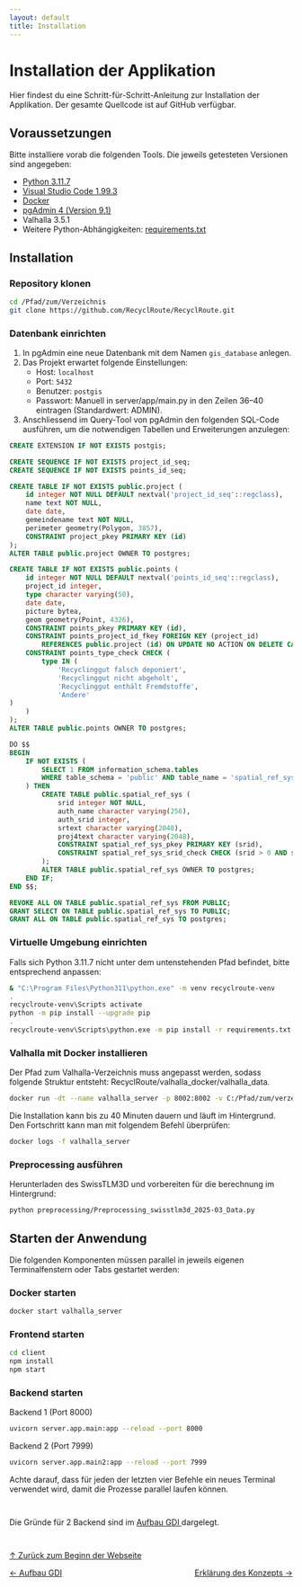 ```yaml
---
layout: default
title: Installation
---
```

<a id="top"></a>

# Installation der Applikation

Hier findest du eine Schritt-für-Schritt-Anleitung zur Installation der Applikation. Der gesamte Quellcode ist auf GitHub verfügbar.

## Voraussetzungen

Bitte installiere vorab die folgenden Tools. Die jeweils getesteten Versionen sind angegeben:


<ul>
  <li><a href="https://www.python.org/downloads/release/python-3117/">Python 3.11.7</a></li>
  <li><a href="https://code.visualstudio.com/">Visual Studio Code 1.99.3</a></li>
  <li><a href="https://docs.docker.com/desktop/setup/install/windows-install/">Docker</a></li>
  <li><a href="https://www.postgresql.org/ftp/pgadmin/pgadmin4/v9.1/windows/">pgAdmin 4 (Version 9.1)</a></li>
  <li>Valhalla 3.5.1</li>
  <li>Weitere Python-Abhängigkeiten: <a href="assets/downloads/requirements.txt">requirements.txt</a></li>
</ul>



## Installation
### Repository klonen

```bash
cd /Pfad/zum/Verzeichnis
git clone https://github.com/RecyclRoute/RecyclRoute.git
```

### Datenbank einrichten

1. In pgAdmin eine neue Datenbank mit dem Namen `gis_database` anlegen.  
2. Das Projekt erwartet folgende Einstellungen:
   - Host: `localhost`
   - Port: `5432`
   - Benutzer: `postgis`
   - Passwort: Manuell in server/app/main.py in den Zeilen 36–40 eintragen (Standardwert: ADMIN).
3. Anschliessend im Query-Tool von pgAdmin den folgenden SQL-Code ausführen, um die notwendigen Tabellen und Erweiterungen anzulegen:

```sql
CREATE EXTENSION IF NOT EXISTS postgis;

CREATE SEQUENCE IF NOT EXISTS project_id_seq;
CREATE SEQUENCE IF NOT EXISTS points_id_seq;

CREATE TABLE IF NOT EXISTS public.project (
    id integer NOT NULL DEFAULT nextval('project_id_seq'::regclass),
    name text NOT NULL,
    date date,
    gemeindename text NOT NULL,
    perimeter geometry(Polygon, 3857),
    CONSTRAINT project_pkey PRIMARY KEY (id)
);
ALTER TABLE public.project OWNER TO postgres;

CREATE TABLE IF NOT EXISTS public.points (
    id integer NOT NULL DEFAULT nextval('points_id_seq'::regclass),
    project_id integer,
    type character varying(50),
    date date,
    picture bytea,
    geom geometry(Point, 4326),
    CONSTRAINT points_pkey PRIMARY KEY (id),
    CONSTRAINT points_project_id_fkey FOREIGN KEY (project_id)
        REFERENCES public.project (id) ON UPDATE NO ACTION ON DELETE CASCADE,
    CONSTRAINT points_type_check CHECK (
        type IN (
            'Recyclinggut falsch deponiert',
            'Recyclinggut nicht abgeholt',
            'Recyclinggut enthält Fremdstoffe',
            'Andere'
)
    )
);
ALTER TABLE public.points OWNER TO postgres;

DO $$
BEGIN
    IF NOT EXISTS (
        SELECT 1 FROM information_schema.tables 
        WHERE table_schema = 'public' AND table_name = 'spatial_ref_sys'
    ) THEN
        CREATE TABLE public.spatial_ref_sys (
            srid integer NOT NULL,
            auth_name character varying(256),
            auth_srid integer,
            srtext character varying(2048),
            proj4text character varying(2048),
            CONSTRAINT spatial_ref_sys_pkey PRIMARY KEY (srid),
            CONSTRAINT spatial_ref_sys_srid_check CHECK (srid > 0 AND srid <= 998999)
        );
        ALTER TABLE public.spatial_ref_sys OWNER TO postgres;
    END IF;
END $$;

REVOKE ALL ON TABLE public.spatial_ref_sys FROM PUBLIC;
GRANT SELECT ON TABLE public.spatial_ref_sys TO PUBLIC;
GRANT ALL ON TABLE public.spatial_ref_sys TO postgres;
```

### Virtuelle Umgebung einrichten

Falls sich Python 3.11.7 nicht unter dem untenstehenden Pfad befindet, bitte entsprechend anpassen:

```bash
& "C:\Program Files\Python311\python.exe" -m venv recyclroute-venv
.
recyclroute-venv\Scripts activate
python -m pip install --upgrade pip
.
recyclroute-venv\Scripts\python.exe -m pip install -r requirements.txt
```

### Valhalla mit Docker installieren

Der Pfad zum Valhalla-Verzeichnis muss angepasst werden, sodass folgende Struktur entsteht: RecyclRoute/valhalla_docker/valhalla_data.

```bash
docker run -dt --name valhalla_server -p 8002:8002 -v C:/Pfad/zum/verzeichnis/valhalla_docker/valhalla_data:/custom_files -e tile_urls=https://download.geofabrik.de/europe/switzerland-latest.osm.pbf ghcr.io/nilsnolde/docker-valhalla/valhalla:latest
```

Die Installation kann bis zu 40 Minuten dauern und läuft im Hintergrund. Den Fortschritt kann man mit folgendem Befehl überprüfen:

```bash
docker logs -f valhalla_server
```

### Preprocessing ausführen

Herunterladen des SwissTLM3D und vorbereiten für die berechnung im Hintergrund:

```bash
python preprocessing/Preprocessing_swisstlm3d_2025-03_Data.py
```

## Starten der Anwendung
Die folgenden Komponenten müssen parallel in jeweils eigenen Terminalfenstern oder Tabs gestartet werden:
### Docker starten

```bash
docker start valhalla_server
```
### Frontend starten

```bash
cd client
npm install
npm start
```

### Backend starten

Backend 1 (Port 8000)
```bash
uvicorn server.app.main:app --reload --port 8000
```

Backend 2 (Port 7999)
```bash
uvicorn server.app.main2:app --reload --port 7999
```

Achte darauf, dass für jeden der letzten vier Befehle ein neues Terminal verwendet wird, damit die Prozesse parallel laufen können.

<div style="margin-top: 3em;"></div>

Die Gründe für 2 Backend sind im <a href="aufbauGDI.html">Aufbau GDI </a> dargelegt. 

<div style="margin-top: 3em;"></div>

[↑ Zurück zum Beginn der Webseite](#top) 

<div style="display: flex; justify-content: space-between;">
  <div>
    <a href="aufbauGDI.html">← Aufbau GDI</a>
  </div>
  <div>
    <a href="konzept.html">Erklärung des Konzepts →</a>
  </div>
</div>
